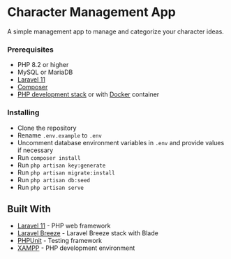 # Character Management App

A simple management app to manage and categorize your character ideas.

<!-- # Project Title

One Paragraph of project description goes here -->

<!-- ## Getting Started

These instructions will get you a copy of the project up and running on your local machine for development and testing purposes. See deployment for notes on how to deploy the project on a live system. -->

### Prerequisites

- PHP 8.2 or higher
- MySQL or MariaDB
- [Laravel 11](https://github.com/laravel/laravel/tree/11.x)
- [Composer](https://getcomposer.org/)
- [PHP development stack](https://www.zend.com/blog/choosing-right-php-stack) or with [Docker](https://laravel.com/docs/11.x/installation#docker-installation-using-sail) container

<!-- ### Prerequisites

What things you need to install the software and how to install them

```
Give examples
``` -->

### Installing

- Clone the repository
- Rename `.env.example` to `.env`
- Uncomment database environment variables in `.env` and provide values if necessary
- Run `composer install`
- Run `php artisan key:generate`
- Run `php artisan migrate:install`
- Run `php artisan db:seed`
- Run `php artisan serve`

<!-- ### Installing

A step by step series of examples that tell you how to get a development env running

Say what the step will be

```
Give the example
```

And repeat

```
until finished
```

End with an example of getting some data out of the system or using it for a little demo -->

<!-- ## Running the tests

Explain how to run the automated tests for this system -->

<!-- ### Break down into end to end tests

Explain what these tests test and why

```
Give an example
``` -->

<!-- ### And coding style tests

Explain what these tests test and why

```
Give an example
``` -->

<!-- ## Deployment

Add additional notes about how to deploy this on a live system -->

## Built With

* [Laravel 11](https://github.com/laravel/laravel/tree/11.x) - PHP web framework
* [Laravel Breeze](https://laravel.com/docs/11.x/starter-kits#breeze-and-blade) - Laravel Breeze stack with Blade
* [PHPUnit](https://laravel.com/docs/11.x/testing#main-content) - Testing framework
* [XAMPP](https://www.apachefriends.org/) - PHP development environment

<!-- ## Built With

* [Dropwizard](http://www.dropwizard.io/1.0.2/docs/) - The web framework used
* [Maven](https://maven.apache.org/) - Dependency Management
* [ROME](https://rometools.github.io/rome/) - Used to generate RSS Feeds -->

<!-- ## Contributing

Please read [CONTRIBUTING.md](https://gist.github.com/PurpleBooth/b24679402957c63ec426) for details on our code of conduct, and the process for submitting pull requests to us. -->

<!-- ## Versioning

We use [SemVer](http://semver.org/) for versioning. For the versions available, see the [tags on this repository](https://github.com/your/project/tags).  -->

<!-- ## Authors

* **Billie Thompson** - *Initial work* - [PurpleBooth](https://github.com/PurpleBooth)

See also the list of [contributors](https://github.com/your/project/contributors) who participated in this project. -->

<!-- ## License

Feel free to use. Project licensed under the [MIT License](LICENSE.md). -->

<!-- ## Acknowledgments

* Hat tip to anyone whose code was used
* Inspiration
* etc -->